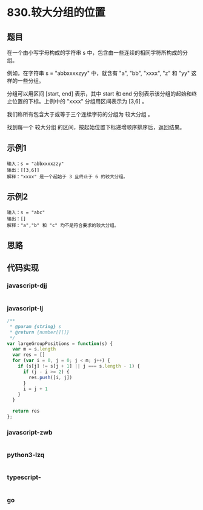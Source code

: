 # 830.较大分组的位置

## 题目
在一个由小写字母构成的字符串 s 中，包含由一些连续的相同字符所构成的分组。

例如，在字符串 s = "abbxxxxzyy" 中，就含有 "a", "bb", "xxxx", "z" 和 "yy" 这样的一些分组。

分组可以用区间 [start, end] 表示，其中 start 和 end 分别表示该分组的起始和终止位置的下标。上例中的 "xxxx" 分组用区间表示为 [3,6] 。

我们称所有包含大于或等于三个连续字符的分组为 较大分组 。

找到每一个 较大分组 的区间，按起始位置下标递增顺序排序后，返回结果。

## 示例1
```
输入：s = "abbxxxxzzy"
输出：[[3,6]]
解释："xxxx" 是一个起始于 3 且终止于 6 的较大分组。
```

## 示例2
```
输入：s = "abc"
输出：[]
解释："a","b" 和 "c" 均不是符合要求的较大分组。
```

## 思路


## 代码实现

### javascript-djj
```javascript

```

### javascript-lj
```javascript
/**
 * @param {string} s
 * @return {number[][]}
 */
var largeGroupPositions = function(s) {
  var m = s.length
  var res = []
  for (var i = 0, j = 0; j < m; j++) {
    if (s[j] != s[j + 1] || j === s.length - 1) {
      if (j - i >= 2) {
        res.push([i, j])
      }
      i = j + 1
    }
  }

  return res
};

```

### javascript-zwb
```javascript

```

### python3-lzq
```python

```


### typescript-
```typescript

```
### go
```go

```